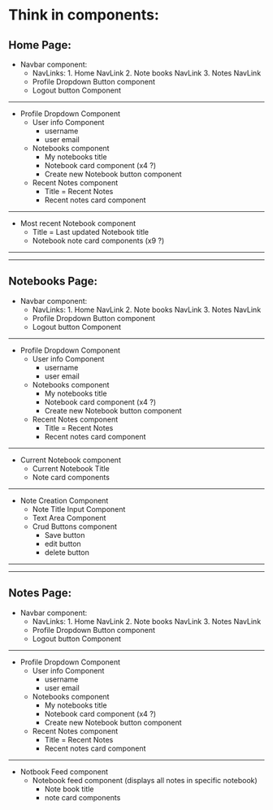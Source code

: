 # Think in components:

## Home Page:

- Navbar component:
	- NavLinks:
			1. Home NavLink
			2. Note books NavLink
			3. Notes NavLink
	- Profile Dropdown Button component
	- Logout button Component

---

- Profile Dropdown Component
  - User info Component
    - username
    - user email
  - Notebooks component
    - My notebooks title
    - Notebook card component (x4 ?)
    - Create new Notebook button component
  - Recent Notes component
    - Title = Recent Notes
    - Recent notes card component

---

- Most recent Notebook component
  - Title = Last updated Notebook title
  - Notebook note card components (x9 ?)

---
---

## Notebooks Page:

- Navbar component:
	- NavLinks:
			1. Home NavLink
			2. Note books NavLink
			3. Notes NavLink
	- Profile Dropdown Button component
	- Logout button Component

---

- Profile Dropdown Component
  - User info Component
    - username
    - user email
  - Notebooks component
    - My notebooks title
    - Notebook card component (x4 ?)
    - Create new Notebook button component
  - Recent Notes component
    - Title = Recent Notes
    - Recent notes card component

---

- Current Notebook component
  - Current Notebook Title
  - Note card components

---

- Note Creation Component
  - Note Title Input Component
  - Text Area Component
  - Crud Buttons component
    - Save button
    - edit button
    - delete button

---
---

## Notes Page:

- Navbar component:
	- NavLinks:
			1. Home NavLink
			2. Note books NavLink
			3. Notes NavLink
	- Profile Dropdown Button component
	- Logout button Component

---

- Profile Dropdown Component
  - User info Component
    - username
    - user email
  - Notebooks component
    - My notebooks title
    - Notebook card component (x4 ?)
    - Create new Notebook button component
  - Recent Notes component
    - Title = Recent Notes
    - Recent notes card component

---

- Notbook Feed component
  - Notebook feed component (displays all notes in specific notebook)
    - Note book title
    - note card components
